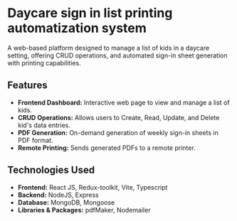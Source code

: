 # Daycare sign in list printing automatization system

A web-based platform designed to manage a list of kids in a daycare setting, offering CRUD operations, and automated sign-in sheet generation with printing capabilities.

## Features

- **Frontend Dashboard:** Interactive web page to view and manage a list of kids.
- **CRUD Operations:** Allows users to Create, Read, Update, and Delete kid's data entries.
- **PDF Generation:** On-demand generation of weekly sign-in sheets in PDF format.
- **Remote Printing:** Sends generated PDFs to a remote printer.

## Technologies Used

- **Frontend:** React JS, Redux-toolkit, Vite, Typescript
- **Backend:** NodeJS, Express
- **Database:** MongoDB, Mongoose
- **Libraries & Packages:** pdfMaker, Nodemailer
